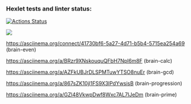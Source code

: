 ### Hexlet tests and linter status:
[![Actions Status](https://github.com/Malik1998-74/python-project-49/actions/workflows/hexlet-check.yml/badge.svg)](https://github.com/Malik1998-74/python-project-49/actions)

<a href="https://codeclimate.com/github/Malik1998-74/python-project-49/maintainability"><img src="https://api.codeclimate.com/v1/badges/2420983c8b641d3c231d/maintainability" /></a>

https://asciinema.org/connect/41730bf6-5a27-4d71-b5b4-5715ea254a69  (brain-even)

https://asciinema.org/a/BRzr9XNskouquQFbH7Npl6m8F (brain-calc)

https://asciinema.org/a/AZFkUBJrDLSPMTuwYTSO8nuEr (brain-gcd)

https://asciinema.org/a/867sZK10jl1FS9X3lPdYwsisB (brain-progression)

https://asciinema.org/a/GZl48VkwpDwf8Wxc7AL7IJeDm (brain-prime)